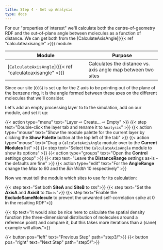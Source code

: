 ```yaml
---
title: Step 4 - Set up Analysis
type: docs
---
```



For our "properties of interest" we'll calculate both the centre-of-geometry RDF and the out-of-plane angle between molecules as a function of distance. We can get both from the [CalculateAxisAngle]({{< ref "calculateaxisangle" >}}) module:

| Module | Purpose |
|--------|---------|
| [`CalculateAxisAngle`]({{< ref "calculateaxisangle" >}}) | Calculates the distance vs. axis angle map between two sites |

Since our site (`COG`) is set up for the Z axis to be pointing out of the plane of the benzene ring, it is the angle formed between these axes on the different molecules that we'll consider.

Let's add an empty processing layer to to the simulation, add on our module, and set it up:

{{< action type="menu" text="Layer &#8680; Create... &#8680; Empty" >}}
{{< step text="Double-click the layer tab and rename it to `Analysis`" >}}
{{< action type="mouse" text="Show the module palette for the current layer by clicking the **Show Palette** button at the top left of the tab" >}}
{{< action type="mouse" text="Drag a `CalculateAxisAngle` module over to the **Current Modules** list" >}}
{{< step text="Select the `CalculateAxisAngle` module to show its options" >}}
{{< action type="groups" text="Open the **Control** settings group" >}}
{{< step text="Leave the **DistanceRange** settings as-is - the defaults are fine" >}}
{{< action type="edit" text="For the **AngleRange** change the _Max_ to 90 and the _Bin Width_ 10 respectively" >}}

Now we must tell the module which sites to use for its calculation:

{{< step text="Set both **SiteA** and **SiteB** to `COG`">}}
{{< step text="Set the **AxisA** and **AxisB** to `ZAxis`">}}
{{< step text="Enable the **ExcludeSameMolecule** to prevent the unwanted self-correlation spike at 0 in the resulting RDF">}}

{{< tip text="It would also be nice here to calculate the spatial density function (the three-dimensional distribution of molecules around a reference point) and compare it, but this takes more iterations than a (sane) example will allow.">}}


{{< button pos="left" text="Previous Step" path="step3/">}}
{{< button pos="right" text="Next Step" path="step5/">}}

